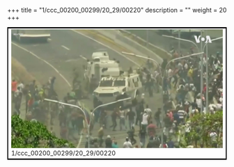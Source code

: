 +++
title = "1/ccc_00200_00299/20_29/00220"
description = ""
weight = 20
+++

<table style="border:2px solid black;max-width:800px;max-height:800px;" 
><tr><td>
<img class="center-fit-jpg"
src="/jpg_/aaa_20190430_NxaOmWaI8sI_00219.jpg">
1/ccc_00200_00299/20_29/00220
</img></td></tr></table>
